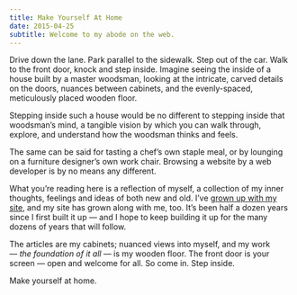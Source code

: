 ```yaml
---
title: Make Yourself At Home
date: 2015-04-25
subtitle: Welcome to my abode on the web.
---
```


Drive down the lane. Park parallel to the sidewalk. Step out of the car. Walk to the front door, knock and step inside. Imagine seeing the inside of a house built by a master woodsman, looking at the intricate, carved details on the doors, nuances between cabinets, and the evenly-spaced, meticulously placed wooden floor.

Stepping inside such a house would be no different to stepping inside that woodsman’s mind, a tangible vision by which you can walk through, explore, and understand how the woodsman thinks and feels.

The same can be said for tasting a chef’s own staple meal, or by lounging on a furniture designer’s own work chair. Browsing a website by a web developer is by no means any different.

What you’re reading here is a reflection of myself, a collection of my inner thoughts, feelings and ideas of both new and old. I’ve [grown up with my site](/2014/10/05/eighteen-things/), and my site has grown along with me, too. It’s been half a dozen years since I first built it up — and I hope to keep building it up for the many dozens of years that will follow.

The articles are my cabinets; nuanced views into myself, and my work — _the foundation of it all_ — is my wooden floor. The front door is your screen — open and welcome for all. So come in. Step inside.

Make yourself at home.